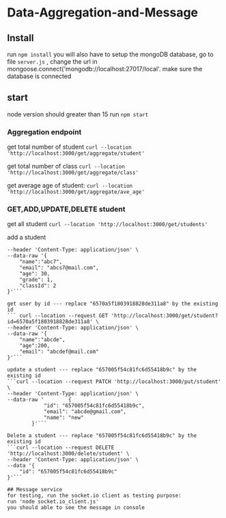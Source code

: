 # Data-Aggregation-and-Message
## Install
run `npm install`
you will also have to setup the mongoDB database, go to file `server.js` , change the url in mongoose.connect('mongodb://localhost:27017/local'. make sure the database is connected
## start
node version should greater than 15
run `npm start`
### Aggregation endpoint
get total number of student
```curl --location 'http://localhost:3000/get/aggregate/student'```

get total number of class
```curl --location 'http://localhost:3000/get/aggregate/class'```

get average age of student:
```curl --location 'http://localhost:3000/get/aggregate/ave_age'```

### GET,ADD,UPDATE,DELETE student
get all student
```curl --location 'http://localhost:3000/get/students'```

add a student
```curl --location 'http://localhost:3000/post/student' \
--header 'Content-Type: application/json' \
--data-raw '{
    "name":"abc7",
    "email": "abcs7@mail.com",
    "age": 30,
    "grade": 1,
    "classId": 2
}'```

get user by id --- replace "6570a5f1803918828de311a8" by the existing id
``` curl --location --request GET 'http://localhost:3000/get/student?id=6570a5f1803918828de311a8' \
--header 'Content-Type: application/json' \
--data-raw '{
    "name":"abcde",
    "age":200,
    "email": "abcdef@mail.com"
}'```

update a student --- replace "657005f54c81fc6d55418b9c" by the existing id
```curl --location --request PATCH 'http://localhost:3000/put/student' \
--header 'Content-Type: application/json' \
--data-raw '        {
            "id": "657005f54c81fc6d55418b9c",
            "email": "abcde@gmail.com",
            "name": "new"
        }'```

Delete a student --- replace "657005f54c81fc6d55418b9c" by the existing id
```curl --location --request DELETE 'http://localhost:3000/delete/student' \
--header 'Content-Type: application/json' \
--data '{
    "id": "657005f54c81fc6d55418b9c"
}'```

## Message service
for testing, run the socket.io client as testing purpose:
run 'node socket.io_client.js'
you should able to see the message in console

